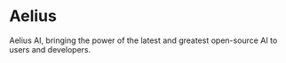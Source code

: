# Aelius
Aelius AI, bringing the power of the latest and greatest open-source AI to users and developers.
